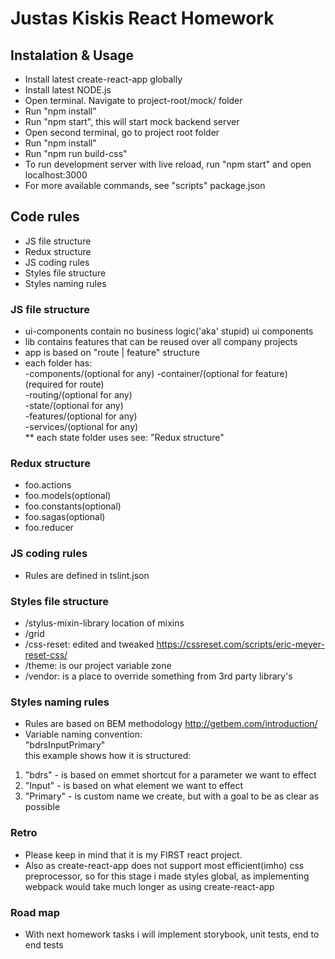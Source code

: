 # Justas Kiskis React Homework

## Instalation & Usage
* Install latest create-react-app globally
* Install latest NODE.js
* Open terminal. Navigate to project-root/mock/ folder
* Run "npm install"
* Run "npm start", this will start mock backend server
* Open second terminal, go to project root folder
* Run "npm install"
* Run "npm run build-css"
* To run development server with live reload, run "npm start" and open localhost:3000
* For more available commands, see "scripts" package.json

## Code rules
* JS file structure
* Redux structure
* JS coding rules
* Styles file structure
* Styles naming rules

### JS file structure
* ui-components contain no business logic('aka' stupid) ui components
* lib contains features that can be reused over all company projects
* app is based on "route | feature" structure
* each folder has:  
-components/(optional for any)
-container/(optional for feature) (required for route)   
-routing/(optional for any)  
-state/(optional for any)   
-features/(optional for any)  
-services/(optional for any)  
** each state folder uses see: "Redux structure"

### Redux structure
* foo.actions  
* foo.models(optional) 
* foo.constants(optional)  
* foo.sagas(optional)  
* foo.reducer

### JS coding rules
* Rules are defined in tslint.json

### Styles file structure
* /stylus-mixin-library location of mixins
* /grid
* /css-reset: edited and tweaked https://cssreset.com/scripts/eric-meyer-reset-css/
* /theme: is our project variable zone
* /vendor: is a place to override something from 3rd party library's

### Styles naming rules
* Rules are based on BEM methodology http://getbem.com/introduction/
* Variable naming convention:  
"bdrsInputPrimary"  
this example shows how it is structured:  
1) "bdrs" - is based on emmet shortcut for a parameter we want to effect  
2) "Input" - is based on what element we want to effect  
3) "Primary" - is custom name we create, but with a goal to be as clear as possible

### Retro
* Please keep in mind that it is my FIRST react project.
* Also as create-react-app does not support most efficient(imho) css preprocessor, so for this stage i made styles global, as implementing webpack would take much longer as using create-react-app

### Road map
* With next homework tasks i will implement storybook, unit tests, end to end tests
